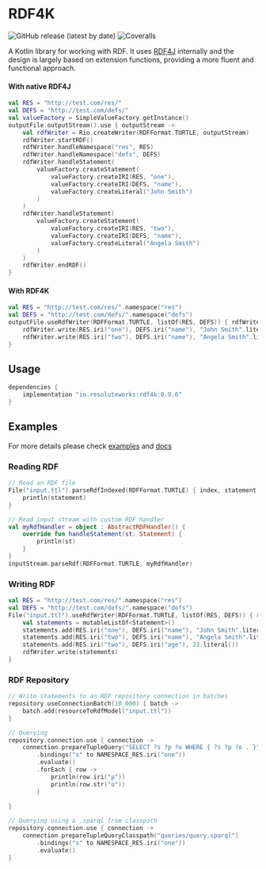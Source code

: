# RDF4K

![GitHub release (latest by date)](https://img.shields.io/github/v/release/cosmin-marginean/rdf4k)
![Coveralls](https://img.shields.io/coverallsCoverage/github/cosmin-marginean/rdf4k)

A Kotlin library for working with RDF. It uses [RDF4J](https://rdf4j.org/) internally
and the design is largely based on extension functions, providing a more fluent and functional approach.

#### With native RDF4J
```kotlin
val RES = "http://test.com/res/"
val DEFS = "http://test.com/defs/"
val valueFactory = SimpleValueFactory.getInstance()
outputFile.outputStream().use { outputStream ->
    val rdfWriter = Rio.createWriter(RDFFormat.TURTLE, outputStream)
    rdfWriter.startRDF()
    rdfWriter.handleNamespace("res", RES)
    rdfWriter.handleNamespace("defs", DEFS)
    rdfWriter.handleStatement(
        valueFactory.createStatement(
            valueFactory.createIRI(RES, "one"),
            valueFactory.createIRI(DEFS, "name"),
            valueFactory.createLiteral("John Smith")
        )
    )
    rdfWriter.handleStatement(
        valueFactory.createStatement(
            valueFactory.createIRI(RES, "two"),
            valueFactory.createIRI(DEFS, "name"),
            valueFactory.createLiteral("Angela Smith")
        )
    )
    rdfWriter.endRDF()
}
```

#### With RDF4K
```kotlin
val RES = "http://test.com/res/".namespace("res")
val DEFS = "http://test.com/defs/".namespace("defs")
outputFile.useRdfWriter(RDFFormat.TURTLE, listOf(RES, DEFS)) { rdfWriter ->
    rdfWriter.write(RES.iri("one"), DEFS.iri("name"), "John Smith".literal())
    rdfWriter.write(RES.iri("two"), DEFS.iri("name"), "Angela Smith".literal())
}
```

## Usage
```groovy
dependencies {
    implementation "io.resoluteworks:rdf4k:0.9.6"
}
```

## Examples

For more details please check [examples](https://github.com/cosmin-marginean/rdf4k/blob/main/src/test/kotlin/org/rdf4k/ExamplesDetailed.kt)
and [docs](https://cosmin-marginean.github.io/rdf4k/dokka/rdf4k/)

### Reading RDF
```kotlin
// Read an RDF file
File("input.ttl").parseRdfIndexed(RDFFormat.TURTLE) { index, statement ->
    println(statement)
}

// Read input stream with custom RDF handler
val myRdfHandler = object : AbstractRDFHandler() {
    override fun handleStatement(st: Statement) {
        println(st)
    }
}
inputStream.parseRdf(RDFFormat.TURTLE, myRdfHandler)
```

### Writing RDF
```kotlin
val RES = "http://test.com/res/".namespace("res")
val DEFS = "http://test.com/defs/".namespace("defs")
File("input.ttl").useRdfWriter(RDFFormat.TURTLE, listOf(RES, DEFS)) { rdfWriter ->
    val statements = mutableListOf<Statement>()
    statements.add(RES.iri("one"), DEFS.iri("name"), "John Smith".literal())
    statements.add(RES.iri("two"), DEFS.iri("name"), "Angela Smith".literal())
    statements.add(RES.iri("two"), DEFS.iri("age"), 23.literal())
    rdfWriter.write(statements)
}
```

### RDF Repository
```kotlin
// Write statements to an RDF repository connection in batches 
repository.useConnectionBatch(10_000) { batch ->
    batch.add(resourceToRdfModel("input.ttl"))
}

// Querying
repository.connection.use { connection ->
    connection.prepareTupleQuery("SELECT ?s ?p ?o WHERE { ?s ?p ?o . }")
        .bindings("s" to NAMESPACE_RES.iri("one"))
        .evaluate()
        .forEach { row ->
            println(row.iri("p"))
            println(row.str("o"))
        }
        
}

// Querying using a .sparql from classpath
repository.connection.use { connection ->
    connection.prepareTupleQueryClasspath("queries/query.sparql")
        .bindings("s" to NAMESPACE_RES.iri("one"))
        .evaluate()
}
```
